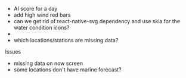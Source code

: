 - AI score for a day
- add high wind red bars
- can we get rid of react-native-svg dependency and use skia for the water condition icons?
-
- which locations/stations are missing data?

Issues

- missing data on now screen
- some locations don't have marine forecast?

